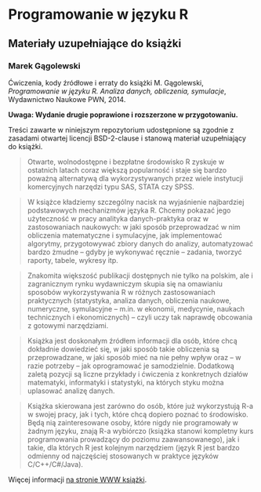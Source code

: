 # Programowanie w języku R #
## Materiały uzupełniające do książki ##
### Marek Gągolewski ###


Ćwiczenia, kody źródłowe i erraty do książki
M. Gągolewski, *Programowanie w języku R.
Analiza danych, obliczenia, symulacje*,
Wydawnictwo Naukowe PWN, 2014.

**Uwaga: Wydanie drugie poprawione i rozszerzone w przygotowaniu.**

Treści zawarte w niniejszym repozytorium
udostępnione są zgodnie z zasadami otwartej licencji BSD-2-clause
i stanową materiał uzupełniający do książki.


> Otwarte, wolnodostępne i bezpłatne środowisko R zyskuje w ostatnich latach
> coraz większą popularność i staje się bardzo poważną alternatywą dla
> wykorzystywanych przez wiele instytucji komercyjnych narzędzi typu SAS, STATA
> czy SPSS.

> W książce kładziemy szczególny nacisk na wyjaśnienie najbardziej podstawowych
> mechanizmów języka R. Chcemy pokazać jego użyteczność w pracy analityka
> danych-praktyka oraz w zastosowaniach naukowych: w jaki sposób przeprowadzać w
> nim obliczenia matematyczne i symulacyjne, jak implementować algorytmy,
> przygotowywać zbiory danych do analizy, automatyzować bardzo żmudne – gdyby je
> wykonywać ręcznie – zadania, tworzyć raporty, tabele, wykresy itp.

> Znakomita większość publikacji dostępnych nie tylko na polskim, ale i
> zagranicznym rynku wydawniczym skupia się na omawianiu sposobów wykorzystywania
> R w różnych zastosowaniach praktycznych (statystyka, analiza danych, obliczenia
> naukowe, numeryczne, symulacyjne – m.in. w ekonomii, medycynie, naukach
> technicznych i ekonomicznych) – czyli uczy tak naprawdę obcowania z gotowymi
> narzędziami.

> Książka jest doskonałym źródłem informacji dla osób, które chcą dokładnie
> dowiedzieć się, w jaki sposób takie obliczenia są przeprowadzane, w jaki sposób
> mieć na nie pełny wpływ oraz – w razie potrzeby – jak oprogramować je
> samodzielnie. Dodatkową zaletą pozycji są liczne przykłady i ćwiczenia z
> konkretnych działów matematyki, informatyki i statystyki, na których styku można
> uplasować analizę danych.

> Książka skierowana jest zarówno do osób, które już wykorzystują R-a w swojej
> pracy, jak i tych, które chcą dopiero poznać to środowisko. Będą nią
> zainteresowane osoby, które nigdy nie programowały w żadnym języku, znają R-a
> wybiórczo (książka stanowi kompletny kurs programowania prowadzący do poziomu
> zaawansowanego), jak i takie, dla których R jest kolejnym narzędziem (język R
> jest bardzo odmienny od najczęściej stosowanych w praktyce języków
> C/C++/C#/Java).

Więcej informacji [na stronie WWW książki](http://www.gagolewski.com/publications/programowanier/).
